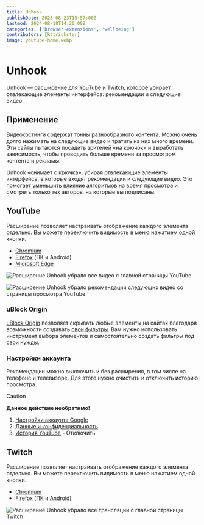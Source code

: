 ```yaml
---
title: Unhook
publishDate: 2023-08-23T15:57:00Z
lastmod: 2024-08-18T14:20:00Z
categories: ['browser-extensions', 'wellbeing']
contributors: [kttrickster]
image: youtube-home.webp
---
```


# Unhook

[Unhook] — расширение для [YouTube] и Twitch, которое убирает отвлекающие элементы
интерфейса: рекомендации и следующие видео.

[Unhook]: https://unhook.app
[YouTube]: /wiki/youtube

<!--more-->

## Применение

Видеохостинги содержат тонны разнообразного контента. Можно очень долго
нажимать на следующие видео и тратить на них много времени. Эти сайты пытаются
посадить зрителей «на крючок» и выработать зависимость, чтобы проводить больше
времени за просмотром контента и рекламы.

Unhook «снимает с крючка», убирая отвлекающие элементы интерфейса, в которые
входят рекомендации и следующие видео. Это помогает уменьшить влияние алгоритмов
на время просмотра и смотреть только тех авторов, на которые вы подписаны.

## YouTube

Расширение позволяет настраивать отображение каждого элемента отдельно. Вы
можете переключить видимость в меню нажатием одной кнопки.

- [Chromium](https://chromewebstore.google.com/detail/khncfooichmfjbepaaaebmommgaepoid)
- [Firefox](https://addons.mozilla.org/firefox/addon/youtube-recommended-videos)
(ПК и Android)
- [Microsoft Edge](https://microsoftedge.microsoft.com/addons/detail/hebpjnnclppdnfghdnmhgdljmjpfhggk)

![Расширение Unhook убрало все видео с главной страницы
YouTube.](youtube-home.webp)

![Расширение Unhook убрало рекомендации следующих видео со страницы просмотра
YouTube.](youtube-video.webp)

### uBlock Origin

[uBlock Origin](/wiki/ublock-origin) позволяет скрывать любые элементы на
сайтах благодаря возможности создавать
[свои фильтры](/wiki/ublock-origin#свои-фильтры). Вам нужно использовать
инструмент выбора элементов и самостоятельно создать фильтры под свои нужды.

### Настройки аккаунта

Рекомендации можно выключить и без расширения, в том числе на телефоне и
телевизоре. Для этого нужно очистить и отключить историю просмотра.

> [!caution]
> **Данное действие необратимо!**
>
> 1. [Настройки аккаунта Google](https://myaccount.google.com)
> 2. [Данные и конфиденциальность](https://myaccount.google.com/data-and-privacy)
> 3. [История YouTube](https://myactivity.google.com/activitycontrols?settings=youtube) - Отключить

## Twitch

Расширение позволяет настраивать отображение каждого элемента отдельно. Вы
можете переключить видимость в меню нажатием одной кнопки.

- [Chromium](https://chromewebstore.google.com/detail/kgoadafofbfjlfofcogilchhnabiffnh)
- [Firefox](https://addons.mozilla.org/firefox/addon/remove-twitch-recommendations)
(ПК и Android)

![Расширение Unhook убрало все трансляции с главной страницы Twitch](twitch.webp)
